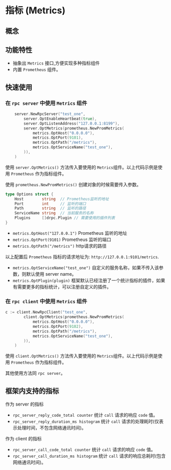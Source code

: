 # 指标 (Metrics)


## 概念

## 功能特性

* 抽象出 `Metrics` 接口,方便实现多种指标组件
* 内置 `Prometheus` 组件。

## 快速使用

### 在 `rpc server` 中使用 `Metrics` 组件

```go
	server.NewRpcServer("test_one",
		server.OptEnableHeartbeat(true),
		server.OptListenAddress("127.0.0.1:8199"),
		server.OptMetrics(prometheus.NewPromMetrics(
			metrics.OptHost("0.0.0.0"),
			metrics.OptPort(9101),
			metrics.OptPath("/metrics"),
			metrics.OptServiceName("test_one"),
		)),
	)
```
使用 `server.OptMetrics()` 方法传入要使用的 `Metrics`组件。以上代码示例是使用 `Prometheus` 作为指标组件。

使用 `prometheus.NewPromMetrics()` 创建对象的时候需要传入参数。

```go
type Options struct {
	Host        string  // Prometheus监听的地址
	Port        int     // 监听的端口
	Path        string  // 监听的路径
	ServiceName string  // 当前服务的名称
	Plugins     []drpc.Plugin // 需要使用的插件列表
}
```

* `metrics.OptHost("127.0.0.1")` Prometheus 监听的地址
* `metrics.OptPort(9101)` Prometheus 监听的端口
* `metrics.OptPath("/metrics")` http请求的路径

以上配置后 `Prometheus` 指标的请求地址为: `http://127.0.0.1:9101/metrics`.

* `metrics.OptServiceName("test_one")` 自定义的服务名称，如果不传入该参数，则默认使用 server name。
* `metrics.OptPlugin(plugin)` 框架默认已经注册了一个统计指标的插件，如果有需要更多的指标统计，可以注册自定义的插件。

### 在 `rpc client` 中使用 `Metrics` 组件

```go
c := client.NewRpcClient("test_one",
		client.OptMetrics(prometheus.NewPromMetrics(
			metrics.OptHost("0.0.0.0"),
			metrics.OptPort(9102),
            metrics.OptPath("/metrics"),
            metrics.OptServiceName("test_one"),
		)),
	)
```
使用 `client.OptMetrics()` 方法传入要使用的 `Metrics`组件。以上代码示例是使用 `Prometheus` 作为指标组件。

其他使用方法同 `rpc server`。

## 框架内支持的指标

作为 server 的指标
* `rpc_server_reply_code_total counter` 统计 `call` 请求的响应 `code` 值。
* `rpc_server_reply_duration_ms histogram` 统计 `call` 请求的处理耗时(仅表示处理时间，不包含网络通讯时间)。

作为 client 的指标
* `rpc_server_call_code_total counter` 统计 `call` 请求的响应 `code` 值。
* `rpc_server_call_duration_ms histogram` 统计 `call` 请求的响应总耗时(包含网络通讯时间)。